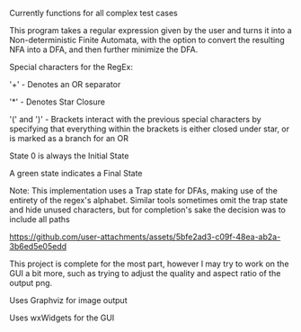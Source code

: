 Currently functions for all complex test cases

This program takes a regular expression given by the user and turns it into a Non-deterministic Finite Automata, with the option to convert the resulting NFA into a DFA, and then further minimize the DFA.

Special characters for the RegEx:

'+' - Denotes an OR separator

'*' - Denotes Star Closure

'(' and ')' - Brackets interact with the previous special characters by specifying that everything within the brackets is either closed under star, or is marked as a branch for an OR

State 0 is always the Initial State

A green state indicates a Final State

Note: This implementation uses a Trap state for DFAs, making use of the entirety of the regex's alphabet. Similar tools sometimes omit the trap state and hide unused characters, but for completion's sake the decision was to include all paths

https://github.com/user-attachments/assets/5bfe2ad3-c09f-48ea-ab2a-3b6ed5e05edd





This project is complete for the most part, however I may try to work on the GUI a bit more, such as trying to adjust the quality and aspect ratio of the output png.

Uses Graphviz for image output

Uses wxWidgets for the GUI

